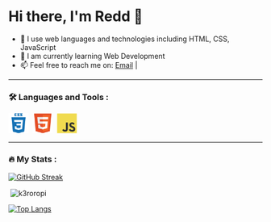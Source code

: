 # Hi there, I'm Redd 👋

- 🌱 I use web languages and technologies including HTML, CSS, JavaScript
- 💞️ I am currently learning Web Development
- 📫 Feel free to reach me on: 
[Email](neoredd141@gmail.com) |

---

### :hammer_and_wrench: Languages and Tools :

<div>

  <img src="https://github.com/devicons/devicon/blob/master/icons/css3/css3-plain-wordmark.svg"  title="CSS3" alt="CSS" width="40" height="40"/>&nbsp;
  <img src="https://github.com/devicons/devicon/blob/master/icons/html5/html5-original.svg" title="HTML5" alt="HTML" width="40" height="40"/>&nbsp;
  <img src="https://github.com/devicons/devicon/blob/master/icons/javascript/javascript-original.svg" title="JavaScript" alt="JavaScript" width="40" height="40"/>&nbsp;
</div>

---

### :fire: My Stats :
[![GitHub Streak](https://streak-stats.demolab.com/?user=k3roropi)](https://git.io/streak-stats)

<p>&nbsp;<img align="center" src="https://github-readme-stats.vercel.app/api?username=k3roropi1&show_icons=true&locale=en" alt="k3roropi" /></p>

[![Top Langs](https://github-readme-stats.vercel.app/api/top-langs/?username=k3roropi)](https://github.com/k3roropi/github-readme-stats)


